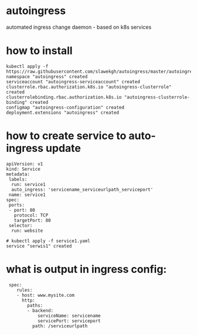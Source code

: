 # autoingress
automated ingress change daemon - based on k8s services 

# how to install 
```
kubectl apply -f https://raw.githubusercontent.com/slawekgh/autoingress/master/autoingress.yaml
namespace "autoingress" created
serviceaccount "autoingress-serviceaccount" created
clusterrole.rbac.authorization.k8s.io "autoingress-clusterrole" created
clusterrolebinding.rbac.authorization.k8s.io "autoingress-clusterrole-binding" created
configmap "autoingress-configuration" created
deployment.extensions "autoingress" created
```

# how to create service to auto-ingress update 

```
apiVersion: v1
kind: Service
metadata:
 labels:
  run: service1
  auto_ingress: 'servicename_serviceurlpath_serviceport'
 name: service1
spec:
 ports:
 - port: 80
   protocol: TCP
   targetPort: 80
 selector:
  run: website

# kubectl apply -f service1.yaml 
service "serwis1" created
```

# what is output in ingress config:

```
 spec:
    rules:
    - host: www.mysite.com
      http:
        paths:
        - backend:
            serviceName: servicename
            servicePort: serviceport
          path: /serviceurlpath

```

